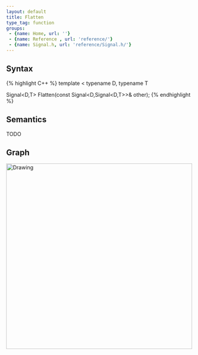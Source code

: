 ```yaml
---
layout: default
title: Flatten
type_tag: function
groups: 
 - {name: Home, url: ''}
 - {name: Reference , url: 'reference/'}
 - {name: Signal.h, url: 'reference/Signal.h/'}
---
```

## Syntax
{% highlight C++ %}
template
<
    typename D,
    typename T
>
Signal<D,T> Flatten(const Signal<D,Signal<D,T>>& other);
{% endhighlight %}

## Semantics
TODO

## Graph
<img src="{{ site.baseurl }}/media/flow_flatten.png" alt="Drawing" width="500px"/>
